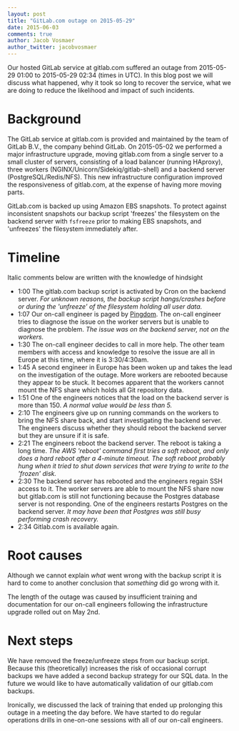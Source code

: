 ```yaml
---
layout: post
title: "GitLab.com outage on 2015-05-29"
date: 2015-06-03
comments: true
author: Jacob Vosmaer
author_twitter: jacobvosmaer
---
```


Our hosted GitLab service at gitlab.com suffered an outage from  2015-05-29 01:00 to 2015-05-29 02:34 (times in UTC).
In this blog post we will discuss what happened, why it took so long to recover the service, what we are doing to reduce the likelihood and impact of such incidents.

<!-- more -->

# Background

The GitLab service at gitlab.com is provided and maintained by the team of GitLab B.V., the company behind GitLab.
On 2015-05-02 we performed a major infrastructure upgrade, moving gitlab.com from a single server to a small cluster of servers, consisting of a load balancer (running HAproxy), three workers (NGINX/Unicorn/Sidekiq/gitlab-shell) and a backend server (PostgreSQL/Redis/NFS).
This new infrastructure configuration improved the responsiveness of gitlab.com, at the expense of having more moving parts.

GitLab.com is backed up using Amazon EBS snapshots.
To protect against inconsistent snapshots our backup script 'freezes' the filesystem on the backend server with `fsfreeze` prior to making EBS snapshots, and 'unfreezes' the filesystem immediately after.

# Timeline

Italic comments below are written with the knowledge of hindsight

- 1:00 The gitlab.com backup script is activated by Cron on the backend server.
  _For unknown reasons, the backup script hangs/crashes before or during the 'unfreeze' of the filesystem holding all user data._
- 1:07 Our on-call engineer is paged by [Pingdom](http://status.gitlab.com).
  The on-call engineer tries to diagnose the issue on the worker servers but is unable to diagnose the problem.
  _The issue was on the backend server, not on the workers._
- 1:30 The on-call engineer decides to call in more help.
  The other team members with access and knowledge to resolve the issue are all in Europe at this time, where it is 3:30/4:30am.
- 1:45 A second engineer in Europe has been woken up and takes the lead on the investigation of the outage.
  More workers are rebooted because they appear to be stuck.
  It becomes apparent that the workers cannot mount the NFS share which holds all Git repository data.
- 1:51 One of the engineers notices that the load on the backend server is more than 150. _A normal value would be less than 5._
- 2:10 The engineers give up on running commands on the workers to bring the NFS share back, and start investigating the backend server.
  The engineers discuss whether they should reboot the backend server but they are unsure if it is safe.
- 2:21 The engineers reboot the backend server.
  The reboot is taking a long time.
  _The AWS 'reboot' command first tries a soft reboot, and only does a hard reboot after a 4-minute timeout.
  The soft reboot probably hung when it tried to shut down services that were trying to write to the 'frozen' disk._
- 2:30 The backend server has rebooted and the engineers regain SSH access to it.
  The worker servers are able to mount the NFS share now but gitlab.com is still not functioning because the Postgres database server is not responding.
  One of the engineers restarts Postgres on the backend server.
  _It may have been that Postgres was still busy performing crash recovery._
- 2:34 Gitlab.com is available again.

# Root causes

Although we cannot explain _what_ went wrong with the backup script it is hard to come to another conclusion that _something_ did go wrong with it.

The length of the outage was caused by insufficient training and documentation for our on-call engineers following the infrastructure upgrade rolled out on May 2nd.

# Next steps

We have removed the freeze/unfreeze steps from our backup script.
Because this (theoretically) increases the risk of occasional corrupt backups we have added a second backup strategy for our SQL data.
In the future we would like to have automatically validation of our gitlab.com backups.

Ironically, we discussed the lack of training that ended up prolonging this outage in a meeting the day before.
We have started to do regular operations drills in one-on-one sessions with all of our on-call engineers.
